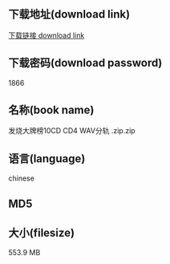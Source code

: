 ## 下载地址(download link)
[下载链接 download link](https://tutu365.netlify.app/?s=%E5%8F%91%E7%83%A7%E5%A4%A7%E7%89%8C%E6%A6%9C10CD+CD4+WAV%E5%88%86%E8%BD%A8+.zip)

## 下载密码(download password)
1866

## 名称(book name)
发烧大牌榜10CD CD4 WAV分轨 .zip.zip

## 语言(language)
chinese

## MD5


## 大小(filesize)
553.9 MB
